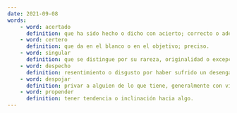 ```yaml
---
date: 2021-09-08
words:
    - word: acertado
      definition: que ha sido hecho o dicho con acierto; correcto o adecuado.
    - word: certero
      definition: que da en el blanco o en el objetivo; preciso.
    - word: singular
      definition: que se distingue por su rareza, originalidad o excepcionalidad.
    - word: despecho
      definition: resentimiento o disgusto por haber sufrido un desengaño o una frustración.
    - word: despojar
      definition: privar a alguien de lo que tiene, generalmente con violencia.
    - word: propender
      definition: tener tendencia o inclinación hacia algo.
---
```

